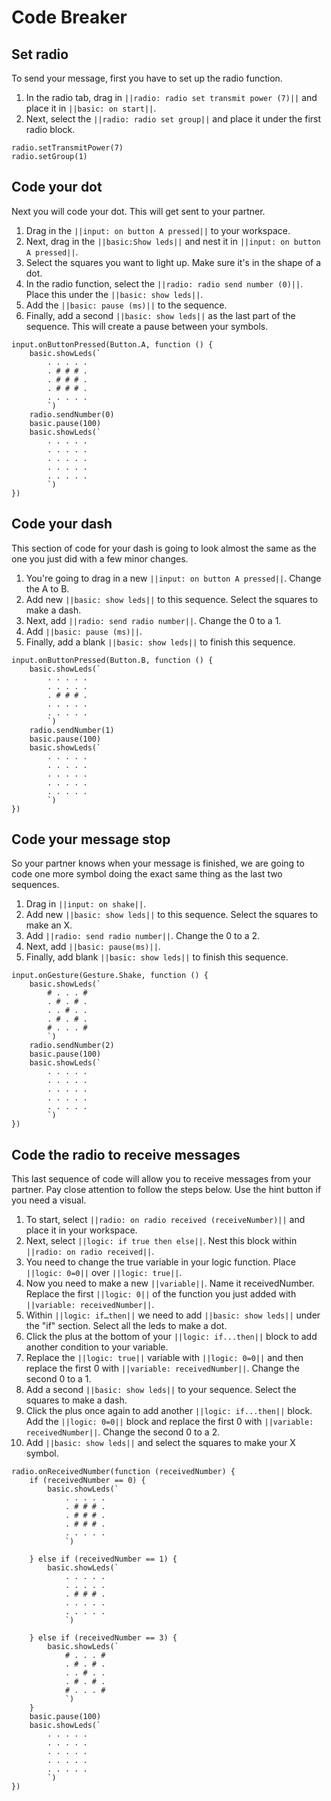 # Code Breaker

## Set radio
To send your message, first you have to set up the radio function. 
1. In the radio tab, drag in ``||radio: radio set transmit power (7)||`` and place it in ``||basic: on start||``. 
2. Next, select the ``||radio: radio set group||`` and place it under the first radio block.

```blocks 
radio.setTransmitPower(7)
radio.setGroup(1)
```

## Code your dot
Next you will code your dot. This will get sent to your partner. 
1. Drag in the ``||input: on button A pressed||`` to your workspace. 
2. Next, drag in the ``||basic:Show leds||`` and nest it in ``||input: on button A pressed||``. 
3. Select the squares you want to light up. Make sure it's in the shape of a dot. 
4. In the radio function, select the ``||radio: radio send number (0)||``. Place this under the ``||basic: show leds||``.
5. Add the ``||basic: pause (ms)||`` to the sequence. 
6. Finally, add a second ``||basic: show leds||`` as the last part of the sequence. This will create a pause between your symbols. 
```blocks
input.onButtonPressed(Button.A, function () {
    basic.showLeds(`
        . . . . .
        . # # # .
        . # # # .
        . # # # .
        . . . . .
        `)
    radio.sendNumber(0)
    basic.pause(100)
    basic.showLeds(`
        . . . . .
        . . . . .
        . . . . .
        . . . . .
        . . . . .
        `)
})
```

## Code your dash

This section of code for your dash is going to look almost the same as the one you just did with a few minor changes.

1. You're going to drag in a new ``||input: on button A pressed||``. Change the A to B. 
2. Add new ``||basic: show leds||`` to this sequence. Select the squares to make a dash. 
3. Next, add ``||radio: send radio number||``. Change the 0 to a 1. 
4. Add ``||basic: pause (ms)||``. 
5. Finally, add a blank ``||basic: show leds||`` to finish this sequence. 
```blocks
input.onButtonPressed(Button.B, function () {
    basic.showLeds(`
        . . . . .
        . . . . .
        . # # # .
        . . . . .
        . . . . .
        `)
    radio.sendNumber(1)
    basic.pause(100)
    basic.showLeds(`
        . . . . .
        . . . . .
        . . . . .
        . . . . .
        . . . . .
        `)
})
```

## Code your message stop
So your partner knows when your message is finished, we are going to code one more symbol doing the exact same thing as the last two sequences.
1. Drag in ``||input: on shake||``. 
2. Add new ``||basic: show leds||`` to this sequence. Select the squares to make an X. 
3. Add ``||radio: send radio number||``. Change the 0 to a 2. 
4. Next, add ``||basic: pause(ms)||``. 
5. Finally, add blank ``||basic: show leds||`` to finish this sequence.
```blocks
input.onGesture(Gesture.Shake, function () {
    basic.showLeds(`
        # . . . #
        . # . # .
        . . # . .
        . # . # .
        # . . . #
        `)
    radio.sendNumber(2)
    basic.pause(100)
    basic.showLeds(`
        . . . . .
        . . . . .
        . . . . .
        . . . . .
        . . . . .
        `)
})
```
## Code the radio to receive messages

This last sequence of code will allow you to receive messages from your partner. Pay close attention to follow the steps below. Use the hint button if you need a visual.  

1. To start, select ``||radio: on radio received (receiveNumber)||`` and place it in your workspace. 
2. Next, select ``||logic: if true then else||``. Nest this block within ``||radio: on radio received||``. 
3. You need to change the true variable in your logic function. Place ``||logic: 0=0||`` over ``||logic: true||``.
4. Now you need to make a new ``||variable||``. Name it receivedNumber. Replace the first ``||logic: 0||`` of the function you just added with ``||variable: receivedNumber||``.
5. Within ``||logic: if…then||`` we need to add ``||basic: show leds||`` under the "if" section. Select all the leds to make a dot. 
6. Click the plus at the bottom of your ``||logic: if...then||`` block to add another condition to your variable.
7. Replace the ``||logic: true||`` variable with ``||logic: 0=0||`` and then replace the first 0 with ``||variable: receivedNumber||``. Change the second 0 to a 1. 
6. Add a second ``||basic: show leds||`` to your sequence. Select the squares to make a dash. 
7. Click the plus once again to add another ``||logic: if...then||`` block. Add the ``||logic: 0=0||`` block and replace the first 0 with ``||variable: receivedNumber||``. Change the second 0 to a 2.
8. Add ``||basic: show leds||`` and select the squares to make your X symbol. 
```blocks
radio.onReceivedNumber(function (receivedNumber) {
    if (receivedNumber == 0) {
        basic.showLeds(`
            . . . . .
            . # # # .
            . # # # .
            . # # # .
            . . . . .
            `)

    } else if (receivedNumber == 1) {
        basic.showLeds(`
            . . . . .
            . . . . .
            . # # # .
            . . . . .
            . . . . .
            `)

    } else if (receivedNumber == 3) {
        basic.showLeds(`
            # . . . #
            . # . # .
            . . # . .
            . # . # .
            # . . . #
            `)
    }
    basic.pause(100)
    basic.showLeds(`
        . . . . .
        . . . . .
        . . . . .
        . . . . .
        . . . . .
        `)
})
```